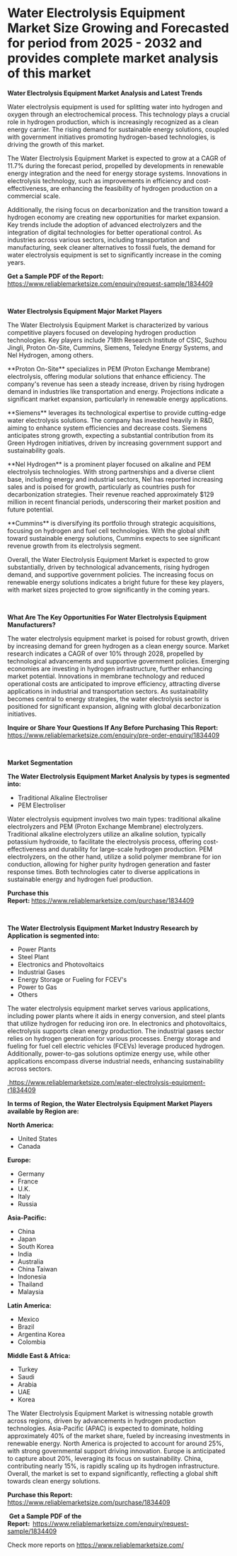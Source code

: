 <p><h1>Water Electrolysis Equipment Market Size Growing and Forecasted for period from 2025 - 2032 and provides complete market analysis of this market</h1></p><p><strong>Water Electrolysis Equipment Market Analysis and Latest Trends</strong></p>
<p><p>Water electrolysis equipment is used for splitting water into hydrogen and oxygen through an electrochemical process. This technology plays a crucial role in hydrogen production, which is increasingly recognized as a clean energy carrier. The rising demand for sustainable energy solutions, coupled with government initiatives promoting hydrogen-based technologies, is driving the growth of this market. </p><p>The Water Electrolysis Equipment Market is expected to grow at a CAGR of 11.7% during the forecast period, propelled by developments in renewable energy integration and the need for energy storage systems. Innovations in electrolysis technology, such as improvements in efficiency and cost-effectiveness, are enhancing the feasibility of hydrogen production on a commercial scale. </p><p>Additionally, the rising focus on decarbonization and the transition toward a hydrogen economy are creating new opportunities for market expansion. Key trends include the adoption of advanced electrolyzers and the integration of digital technologies for better operational control. As industries across various sectors, including transportation and manufacturing, seek cleaner alternatives to fossil fuels, the demand for water electrolysis equipment is set to significantly increase in the coming years.</p></p>
<p><strong>Get a Sample PDF of the Report:&nbsp;</strong> <a href="https://www.reliablemarketsize.com/enquiry/request-sample/1834409?utm_campaign=2769&utm_medium=2&utm_source=Github&utm_content=ia&utm_term=22022025&utm_id=water-electrolysis-equipment">https://www.reliablemarketsize.com/enquiry/request-sample/1834409</a></p>
<p>&nbsp;</p>
<p><strong>Water Electrolysis Equipment Major Market Players</strong></p>
<p><p>The Water Electrolysis Equipment Market is characterized by various competitive players focused on developing hydrogen production technologies. Key players include 718th Research Institute of CSIC, Suzhou Jingli, Proton On-Site, Cummins, Siemens, Teledyne Energy Systems, and Nel Hydrogen, among others.</p><p>**Proton On-Site** specializes in PEM (Proton Exchange Membrane) electrolysis, offering modular solutions that enhance efficiency. The company's revenue has seen a steady increase, driven by rising hydrogen demand in industries like transportation and energy. Projections indicate a significant market expansion, particularly in renewable energy applications.</p><p>**Siemens** leverages its technological expertise to provide cutting-edge water electrolysis solutions. The company has invested heavily in R&D, aiming to enhance system efficiencies and decrease costs. Siemens anticipates strong growth, expecting a substantial contribution from its Green Hydrogen initiatives, driven by increasing government support and sustainability goals.</p><p>**Nel Hydrogen** is a prominent player focused on alkaline and PEM electrolysis technologies. With strong partnerships and a diverse client base, including energy and industrial sectors, Nel has reported increasing sales and is poised for growth, particularly as countries push for decarbonization strategies. Their revenue reached approximately $129 million in recent financial periods, underscoring their market position and future potential.</p><p>**Cummins** is diversifying its portfolio through strategic acquisitions, focusing on hydrogen and fuel cell technologies. With the global shift toward sustainable energy solutions, Cummins expects to see significant revenue growth from its electrolysis segment.</p><p>Overall, the Water Electrolysis Equipment Market is expected to grow substantially, driven by technological advancements, rising hydrogen demand, and supportive government policies. The increasing focus on renewable energy solutions indicates a bright future for these key players, with market sizes projected to grow significantly in the coming years.</p></p>
<p>&nbsp;</p>
<p><strong>What Are The Key Opportunities For Water Electrolysis Equipment Manufacturers?</strong></p>
<p><p>The water electrolysis equipment market is poised for robust growth, driven by increasing demand for green hydrogen as a clean energy source. Market research indicates a CAGR of over 10% through 2028, propelled by technological advancements and supportive government policies. Emerging economies are investing in hydrogen infrastructure, further enhancing market potential. Innovations in membrane technology and reduced operational costs are anticipated to improve efficiency, attracting diverse applications in industrial and transportation sectors. As sustainability becomes central to energy strategies, the water electrolysis sector is positioned for significant expansion, aligning with global decarbonization initiatives.</p></p>
<p><strong>Inquire or Share Your Questions If Any Before Purchasing This Report:</strong> <a href="https://www.reliablemarketsize.com/enquiry/pre-order-enquiry/1834409?utm_campaign=2769&utm_medium=2&utm_source=Github&utm_content=ia&utm_term=22022025&utm_id=water-electrolysis-equipment">https://www.reliablemarketsize.com/enquiry/pre-order-enquiry/1834409</a></p>
<p>&nbsp;</p>
<p><strong>Market Segmentation</strong></p>
<p><strong>The Water Electrolysis Equipment Market Analysis by types is segmented into:</strong></p>
<p><ul><li>Traditional Alkaline Electroliser</li><li>PEM Electroliser</li></ul></p>
<p><p>Water electrolysis equipment involves two main types: traditional alkaline electrolyzers and PEM (Proton Exchange Membrane) electrolyzers. Traditional alkaline electrolyzers utilize an alkaline solution, typically potassium hydroxide, to facilitate the electrolysis process, offering cost-effectiveness and durability for large-scale hydrogen production. PEM electrolyzers, on the other hand, utilize a solid polymer membrane for ion conduction, allowing for higher purity hydrogen generation and faster response times. Both technologies cater to diverse applications in sustainable energy and hydrogen fuel production.</p></p>
<p><strong>Purchase this Report:&nbsp;</strong><a href="https://www.reliablemarketsize.com/purchase/1834409?utm_campaign=2769&utm_medium=2&utm_source=Github&utm_content=ia&utm_term=22022025&utm_id=water-electrolysis-equipment">https://www.reliablemarketsize.com/purchase/1834409</a></p>
<p>&nbsp;</p>
<p><strong>The Water Electrolysis Equipment Market Industry Research by Application is segmented into:</strong></p>
<p><ul><li>Power Plants</li><li>Steel Plant</li><li>Electronics and Photovoltaics</li><li>Industrial Gases</li><li>Energy Storage or Fueling for FCEV's</li><li>Power to Gas</li><li>Others</li></ul></p>
<p><p>The water electrolysis equipment market serves various applications, including power plants where it aids in energy conversion, and steel plants that utilize hydrogen for reducing iron ore. In electronics and photovoltaics, electrolysis supports clean energy production. The industrial gases sector relies on hydrogen generation for various processes. Energy storage and fueling for fuel cell electric vehicles (FCEVs) leverage produced hydrogen. Additionally, power-to-gas solutions optimize energy use, while other applications encompass diverse industrial needs, enhancing sustainability across sectors.</p></p>
<p><a href="https://www.reliablemarketsize.com/water-electrolysis-equipment-r1834409?utm_campaign=2769&utm_medium=2&utm_source=Github&utm_content=ia&utm_term=22022025&utm_id=water-electrolysis-equipment">&nbsp;https://www.reliablemarketsize.com/water-electrolysis-equipment-r1834409</a></p>
<p><strong>In terms of Region, the Water Electrolysis Equipment Market Players available by Region are:</strong></p>
<p>
    <p> <strong> North America: </strong>
        <ul>
            <li>United States</li>
            <li>Canada</li>
        </ul>
        </p> 
    <p> <strong> Europe: </strong>
        <ul>
            <li>Germany</li>
            <li>France</li>
            <li>U.K.</li>
            <li>Italy</li>
            <li>Russia</li>
        </ul>
        </p> 
    <p> <strong> Asia-Pacific: </strong>
        <ul>
            <li>China</li>
            <li>Japan</li>
            <li>South Korea</li>
            <li>India</li>
            <li>Australia</li>
            <li>China Taiwan</li>
            <li>Indonesia</li>
            <li>Thailand</li>
            <li>Malaysia</li>
        </ul>
        </p> 
    <p> <strong> Latin America: </strong>
        <ul>
            <li>Mexico</li>
            <li>Brazil</li>
            <li>Argentina Korea</li>
            <li>Colombia</li>
        </ul>
        </p> 
    <p> <strong> Middle East & Africa: </strong>
        <ul>
            <li>Turkey</li>
            <li>Saudi</li>
            <li>Arabia</li>
            <li>UAE</li>
            <li>Korea</li>
        </ul>
    </p>
    </p>
<p><p>The Water Electrolysis Equipment Market is witnessing notable growth across regions, driven by advancements in hydrogen production technologies. Asia-Pacific (APAC) is expected to dominate, holding approximately 40% of the market share, fueled by increasing investments in renewable energy. North America is projected to account for around 25%, with strong governmental support driving innovation. Europe is anticipated to capture about 20%, leveraging its focus on sustainability. China, contributing nearly 15%, is rapidly scaling up its hydrogen infrastructure. Overall, the market is set to expand significantly, reflecting a global shift towards clean energy solutions.</p></p>
<p><strong>Purchase this Report: </strong><a href="https://www.reliablemarketsize.com/purchase/1834409?utm_campaign=2769&utm_medium=2&utm_source=Github&utm_content=ia&utm_term=22022025&utm_id=water-electrolysis-equipment">https://www.reliablemarketsize.com/purchase/1834409</a></p>
<p>&nbsp;<strong>Get a Sample PDF of the Report:&nbsp;&nbsp;</strong><a href="https://www.reliablemarketsize.com/enquiry/request-sample/1834409?utm_campaign=2769&utm_medium=2&utm_source=Github&utm_content=ia&utm_term=22022025&utm_id=water-electrolysis-equipment">https://www.reliablemarketsize.com/enquiry/request-sample/1834409</a></p>
<p><strong></strong></p>
<p>Check more reports on <a href="https://www.reliablemarketsize.com/?utm_campaign=2769&utm_medium=2&utm_source=Github&utm_content=ia&utm_term=22022025&utm_id=water-electrolysis-equipment">https://www.reliablemarketsize.com/</a></p>